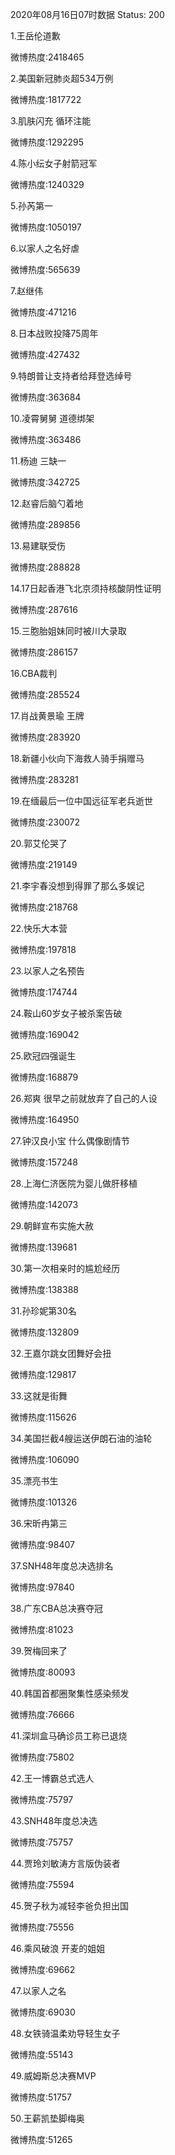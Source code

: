 2020年08月16日07时数据
Status: 200

1.王岳伦道歉

微博热度:2418465

2.美国新冠肺炎超534万例

微博热度:1817722

3.肌肤闪充 循环注能

微博热度:1292295

4.陈小纭女子射箭冠军

微博热度:1240329

5.孙芮第一

微博热度:1050197

6.以家人之名好虐

微博热度:565639

7.赵继伟

微博热度:471216

8.日本战败投降75周年

微博热度:427432

9.特朗普让支持者给拜登选绰号

微博热度:363684

10.凌霄舅舅 道德绑架

微博热度:363486

11.杨迪 三缺一

微博热度:342725

12.赵睿后脑勺着地

微博热度:289856

13.易建联受伤

微博热度:288828

14.17日起香港飞北京须持核酸阴性证明

微博热度:287616

15.三胞胎姐妹同时被川大录取

微博热度:286157

16.CBA裁判

微博热度:285524

17.肖战黄景瑜 王牌

微博热度:283920

18.新疆小伙向下海救人骑手捐赠马

微博热度:283281

19.在缅最后一位中国远征军老兵逝世

微博热度:230072

20.郭艾伦哭了

微博热度:219149

21.李宇春没想到得罪了那么多娱记

微博热度:218768

22.快乐大本营

微博热度:197818

23.以家人之名预告

微博热度:174744

24.鞍山60岁女子被杀案告破

微博热度:169042

25.欧冠四强诞生

微博热度:168879

26.郑爽 很早之前就放弃了自己的人设

微博热度:164950

27.钟汉良小宝 什么偶像剧情节

微博热度:157248

28.上海仁济医院为婴儿做肝移植

微博热度:142073

29.朝鲜宣布实施大赦

微博热度:139681

30.第一次相亲时的尴尬经历

微博热度:138388

31.孙珍妮第30名

微博热度:132809

32.王嘉尔跳女团舞好会扭

微博热度:129817

33.这就是街舞

微博热度:115626

34.美国拦截4艘运送伊朗石油的油轮

微博热度:106090

35.漂亮书生

微博热度:101326

36.宋昕冉第三

微博热度:98407

37.SNH48年度总决选排名

微博热度:97840

38.广东CBA总决赛夺冠

微博热度:81023

39.贺梅回来了

微博热度:80093

40.韩国首都圈聚集性感染频发

微博热度:76666

41.深圳盒马确诊员工称已退烧

微博热度:75802

42.王一博霸总式选人

微博热度:75797

43.SNH48年度总决选

微博热度:75757

44.贾玲刘敏涛方言版伪装者

微博热度:75594

45.贺子秋为减轻李爸负担出国

微博热度:75556

46.乘风破浪 开麦的姐姐

微博热度:69662

47.以家人之名

微博热度:69030

48.女铁骑温柔劝导轻生女子

微博热度:55143

49.威姆斯总决赛MVP

微博热度:51757

50.王薪凯垫脚梅奥

微博热度:51265

